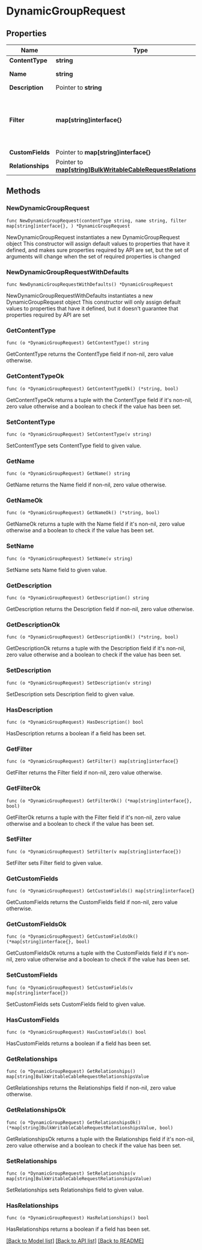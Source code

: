 # DynamicGroupRequest

## Properties

Name | Type | Description | Notes
------------ | ------------- | ------------- | -------------
**ContentType** | **string** |  | 
**Name** | **string** | Dynamic Group name | 
**Description** | Pointer to **string** |  | [optional] 
**Filter** | **map[string]interface{}** | A JSON-encoded dictionary of filter parameters for group membership | 
**CustomFields** | Pointer to **map[string]interface{}** |  | [optional] 
**Relationships** | Pointer to [**map[string]BulkWritableCableRequestRelationshipsValue**](BulkWritableCableRequestRelationshipsValue.md) |  | [optional] 

## Methods

### NewDynamicGroupRequest

`func NewDynamicGroupRequest(contentType string, name string, filter map[string]interface{}, ) *DynamicGroupRequest`

NewDynamicGroupRequest instantiates a new DynamicGroupRequest object
This constructor will assign default values to properties that have it defined,
and makes sure properties required by API are set, but the set of arguments
will change when the set of required properties is changed

### NewDynamicGroupRequestWithDefaults

`func NewDynamicGroupRequestWithDefaults() *DynamicGroupRequest`

NewDynamicGroupRequestWithDefaults instantiates a new DynamicGroupRequest object
This constructor will only assign default values to properties that have it defined,
but it doesn't guarantee that properties required by API are set

### GetContentType

`func (o *DynamicGroupRequest) GetContentType() string`

GetContentType returns the ContentType field if non-nil, zero value otherwise.

### GetContentTypeOk

`func (o *DynamicGroupRequest) GetContentTypeOk() (*string, bool)`

GetContentTypeOk returns a tuple with the ContentType field if it's non-nil, zero value otherwise
and a boolean to check if the value has been set.

### SetContentType

`func (o *DynamicGroupRequest) SetContentType(v string)`

SetContentType sets ContentType field to given value.


### GetName

`func (o *DynamicGroupRequest) GetName() string`

GetName returns the Name field if non-nil, zero value otherwise.

### GetNameOk

`func (o *DynamicGroupRequest) GetNameOk() (*string, bool)`

GetNameOk returns a tuple with the Name field if it's non-nil, zero value otherwise
and a boolean to check if the value has been set.

### SetName

`func (o *DynamicGroupRequest) SetName(v string)`

SetName sets Name field to given value.


### GetDescription

`func (o *DynamicGroupRequest) GetDescription() string`

GetDescription returns the Description field if non-nil, zero value otherwise.

### GetDescriptionOk

`func (o *DynamicGroupRequest) GetDescriptionOk() (*string, bool)`

GetDescriptionOk returns a tuple with the Description field if it's non-nil, zero value otherwise
and a boolean to check if the value has been set.

### SetDescription

`func (o *DynamicGroupRequest) SetDescription(v string)`

SetDescription sets Description field to given value.

### HasDescription

`func (o *DynamicGroupRequest) HasDescription() bool`

HasDescription returns a boolean if a field has been set.

### GetFilter

`func (o *DynamicGroupRequest) GetFilter() map[string]interface{}`

GetFilter returns the Filter field if non-nil, zero value otherwise.

### GetFilterOk

`func (o *DynamicGroupRequest) GetFilterOk() (*map[string]interface{}, bool)`

GetFilterOk returns a tuple with the Filter field if it's non-nil, zero value otherwise
and a boolean to check if the value has been set.

### SetFilter

`func (o *DynamicGroupRequest) SetFilter(v map[string]interface{})`

SetFilter sets Filter field to given value.


### GetCustomFields

`func (o *DynamicGroupRequest) GetCustomFields() map[string]interface{}`

GetCustomFields returns the CustomFields field if non-nil, zero value otherwise.

### GetCustomFieldsOk

`func (o *DynamicGroupRequest) GetCustomFieldsOk() (*map[string]interface{}, bool)`

GetCustomFieldsOk returns a tuple with the CustomFields field if it's non-nil, zero value otherwise
and a boolean to check if the value has been set.

### SetCustomFields

`func (o *DynamicGroupRequest) SetCustomFields(v map[string]interface{})`

SetCustomFields sets CustomFields field to given value.

### HasCustomFields

`func (o *DynamicGroupRequest) HasCustomFields() bool`

HasCustomFields returns a boolean if a field has been set.

### GetRelationships

`func (o *DynamicGroupRequest) GetRelationships() map[string]BulkWritableCableRequestRelationshipsValue`

GetRelationships returns the Relationships field if non-nil, zero value otherwise.

### GetRelationshipsOk

`func (o *DynamicGroupRequest) GetRelationshipsOk() (*map[string]BulkWritableCableRequestRelationshipsValue, bool)`

GetRelationshipsOk returns a tuple with the Relationships field if it's non-nil, zero value otherwise
and a boolean to check if the value has been set.

### SetRelationships

`func (o *DynamicGroupRequest) SetRelationships(v map[string]BulkWritableCableRequestRelationshipsValue)`

SetRelationships sets Relationships field to given value.

### HasRelationships

`func (o *DynamicGroupRequest) HasRelationships() bool`

HasRelationships returns a boolean if a field has been set.


[[Back to Model list]](../README.md#documentation-for-models) [[Back to API list]](../README.md#documentation-for-api-endpoints) [[Back to README]](../README.md)


